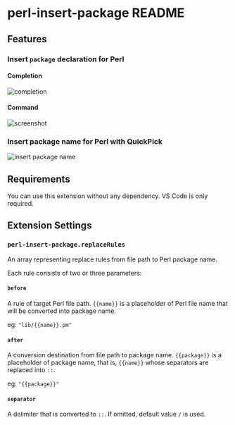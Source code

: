 # perl-insert-package README

## Features

### Insert `package` declaration for Perl

#### Completion

![completion](https://i.gyazo.com/fb7fc83d4717aa8898b57af8110d82bc.gif)

#### Command

![screenshot](https://i.gyazo.com/32c4dfcf6ec3bf3a39530fa35b6cab66.gif)

### Insert package name for Perl with QuickPick

![insert package name](https://i.gyazo.com/7fddd03410db542422abfc09a82ced31.gif)

## Requirements

You can use this extension without any dependency.
VS Code is only required.

## Extension Settings

### `perl-insert-package.replaceRules`

An array representing replace rules from file path to Perl package name.

Each rule consists of two or three parameters:

#### `before`

A rule of target Perl file path.
`{{name}}` is a placeholder of Perl file name that will be converted into package name.

eg: `"lib/{{name}}.pm"`

#### `after`

A conversion destination from file path to package name.
`{{package}}` is a placeholder of package name, that is, `{{name}}` whose separators are replaced into `::`.

eg: `"{{package}}"`

#### `separator`

A delimiter that is converted to `::`. If omitted, default value `/` is used.
